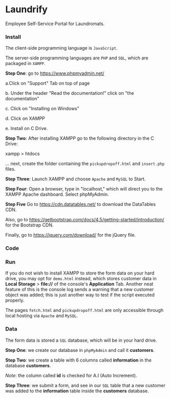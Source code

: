 # Laundrify
Employee Self-Service Portal for Laundromats.

### Install
The client-side programming language is `JavaScript`. 

The server-side programming languages are `PHP` and `SQL`, which are packaged in `XAMPP`.

**Step One**: go to https://www.phpmyadmin.net/
                                            
a.Click on "Support" Tab on top of page

b. Under the header "Read the documentation!" click on "the documentation"
    
c. Click on "Installing on Windows"
        
d. Click on XAMPP
            
e. Install on C Drive.
                                            

**Step Two**: After installing XAMPP go to the following directory in the C Drive:

 xampp > htdocs

... next, create the folder containing the `pickupdropoff.html` and `insert.php` files.


**Step Three**: Launch XAMPP and choose `Apache` and `MySQL` to Start.


**Step Four**: Open a browser, type in "localhost," which will direct you to the XAMPP Apache dashboard. Select phpMyAdmin.

**Step Five** Go to https://cdn.datatables.net/ to download the DataTables CDN.

Also, go to https://getbootstrap.com/docs/4.5/getting-started/introduction/ for the Bootstrap CDN.

Finally, go to https://jquery.com/download/ for the jQuery file.

### Code

### Run
If you do not wish to install XAMPP to store the form data on your hard drive, you may opt for `demo.html` instead, which
stores customer data in **Local Storage** > **file://** of the console's **Application** Tab. Another neat feature of this
is the console log sends a warning that a new customer object was added; this is just another way to test if the script
executed properly.

The pages `fetch.html` and `pickupdropoff.html` are only accessible through local hosting via `Apache` and `MySQL`.

### Data
The form data is stored a `SQL` database, which will be in your hard drive.

**Step One**: we create our database in `phpMyAdmin` and call it **customers**.

**Step Two**: we create a table with 6 columns called **information** in the database **customers**.

*Note*: the column called **id** is checked for A.I (Auto Increment).

**Step Three**: we submit a form, and see in our `SQL` table that a new customer was added
to the **information** table inside the **customers** database.
